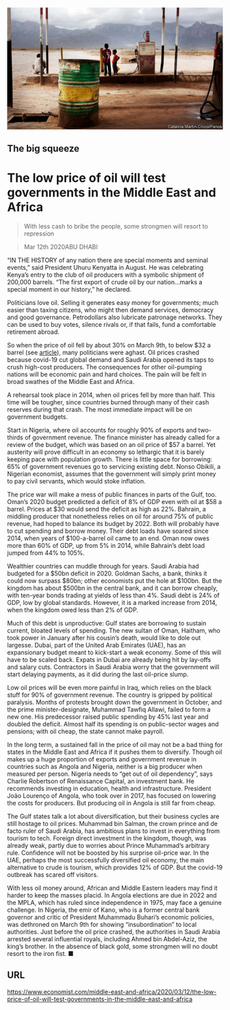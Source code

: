 ![](./images/20200314_MAP005_0.jpg)

## The big squeeze

# The low price of oil will test governments in the Middle East and Africa

> With less cash to bribe the people, some strongmen will resort to repression

> Mar 12th 2020ABU DHABI

“IN THE HISTORY of any nation there are special moments and seminal events,” said President Uhuru Kenyatta in August. He was celebrating Kenya’s entry to the club of oil producers with a symbolic shipment of 200,000 barrels. “The first export of crude oil by our nation...marks a special moment in our history,” he declared.

Politicians love oil. Selling it generates easy money for governments; much easier than taxing citizens, who might then demand services, democracy and good governance. Petrodollars also lubricate patronage networks. They can be used to buy votes, silence rivals or, if that fails, fund a comfortable retirement abroad.

So when the price of oil fell by about 30% on March 9th, to below $32 a barrel (see [article](https://www.economist.com//finance-and-economics/2020/03/12/no-one-is-likely-to-win-the-oil-price-war)), many politicians were aghast. Oil prices crashed because covid-19 cut global demand and Saudi Arabia opened its taps to crush high-cost producers. The consequences for other oil-pumping nations will be economic pain and hard choices. The pain will be felt in broad swathes of the Middle East and Africa.

A rehearsal took place in 2014, when oil prices fell by more than half. This time will be tougher, since countries burned through many of their cash reserves during that crash. The most immediate impact will be on government budgets.

Start in Nigeria, where oil accounts for roughly 90% of exports and two-thirds of government revenue. The finance minister has already called for a review of the budget, which was based on an oil price of $57 a barrel. Yet austerity will prove difficult in an economy so lethargic that it is barely keeping pace with population growth. There is little space for borrowing: 65% of government revenues go to servicing existing debt. Nonso Obikili, a Nigerian economist, assumes that the government will simply print money to pay civil servants, which would stoke inflation.

The price war will make a mess of public finances in parts of the Gulf, too. Oman’s 2020 budget predicted a deficit of 8% of GDP even with oil at $58 a barrel. Prices at $30 would send the deficit as high as 22%. Bahrain, a middling producer that nonetheless relies on oil for around 75% of public revenue, had hoped to balance its budget by 2022. Both will probably have to cut spending and borrow money. Their debt loads have soared since 2014, when years of $100-a-barrel oil came to an end. Oman now owes more than 60% of GDP, up from 5% in 2014, while Bahrain’s debt load jumped from 44% to 105%.

Wealthier countries can muddle through for years. Saudi Arabia had budgeted for a $50bn deficit in 2020. Goldman Sachs, a bank, thinks it could now surpass $80bn; other economists put the hole at $100bn. But the kingdom has about $500bn in the central bank, and it can borrow cheaply, with ten-year bonds trading at yields of less than 4%. Saudi debt is 24% of GDP, low by global standards. However, it is a marked increase from 2014, when the kingdom owed less than 2% of GDP.

Much of this debt is unproductive: Gulf states are borrowing to sustain current, bloated levels of spending. The new sultan of Oman, Haitham, who took power in January after his cousin’s death, would like to dole out largesse. Dubai, part of the United Arab Emirates (UAE), has an expansionary budget meant to kick-start a weak economy. Some of this will have to be scaled back. Expats in Dubai are already being hit by lay-offs and salary cuts. Contractors in Saudi Arabia worry that the government will start delaying payments, as it did during the last oil-price slump.

Low oil prices will be even more painful in Iraq, which relies on the black stuff for 90% of government revenue. The country is gripped by political paralysis. Months of protests brought down the government in October, and the prime minister-designate, Muhammad Tawfiq Allawi, failed to form a new one. His predecessor raised public spending by 45% last year and doubled the deficit. Almost half its spending is on public-sector wages and pensions; with oil cheap, the state cannot make payroll.

In the long term, a sustained fall in the price of oil may not be a bad thing for states in the Middle East and Africa if it pushes them to diversify. Though oil makes up a huge proportion of exports and government revenue in countries such as Angola and Nigeria, neither is a big producer when measured per person. Nigeria needs to “get out of oil dependency”, says Charlie Robertson of Renaissance Capital, an investment bank. He recommends investing in education, health and infrastructure. President João Lourenço of Angola, who took over in 2017, has focused on lowering the costs for producers. But producing oil in Angola is still far from cheap.

The Gulf states talk a lot about diversification, but their business cycles are still hostage to oil prices. Muhammad bin Salman, the crown prince and de facto ruler of Saudi Arabia, has ambitious plans to invest in everything from tourism to tech. Foreign direct investment in the kingdom, though, was already weak, partly due to worries about Prince Muhammad’s arbitrary rule. Confidence will not be boosted by his surprise oil-price war. In the UAE, perhaps the most successfully diversified oil economy, the main alternative to crude is tourism, which provides 12% of GDP. But the covid-19 outbreak has scared off visitors.

With less oil money around, African and Middle Eastern leaders may find it harder to keep the masses placid. In Angola elections are due in 2022 and the MPLA, which has ruled since independence in 1975, may face a genuine challenge. In Nigeria, the emir of Kano, who is a former central bank governor and critic of President Muhammadu Buhari’s economic policies, was dethroned on March 9th for showing “insubordination” to local authorities. Just before the oil price crashed, the authorities in Saudi Arabia arrested several influential royals, including Ahmed bin Abdel-Aziz, the king’s brother. In the absence of black gold, some strongmen will no doubt resort to the iron fist. ■

## URL

https://www.economist.com/middle-east-and-africa/2020/03/12/the-low-price-of-oil-will-test-governments-in-the-middle-east-and-africa
